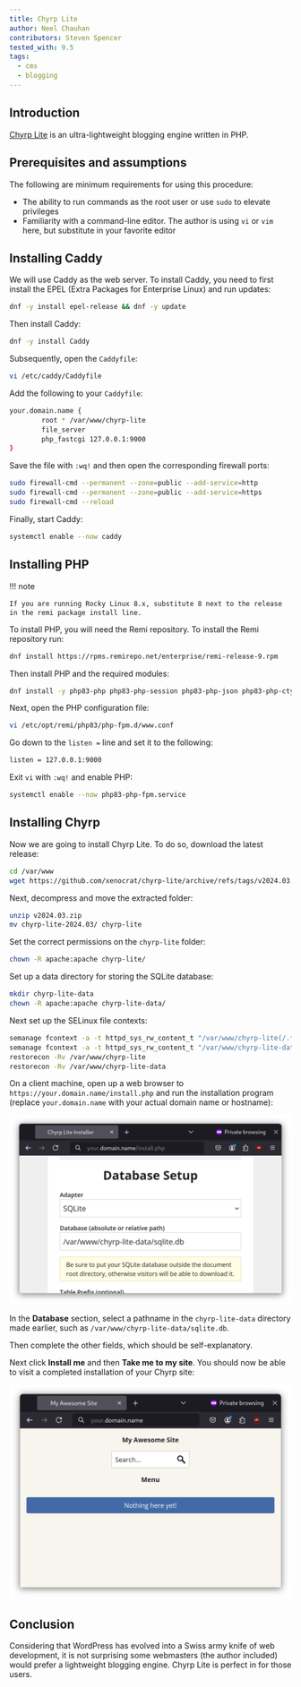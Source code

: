 ```yaml
---
title: Chyrp Lite
author: Neel Chauhan
contributors: Steven Spencer
tested_with: 9.5
tags:
  - cms
  - blogging
---
```


## Introduction

[Chyrp Lite](https://chyrplite.net/) is an ultra-lightweight blogging engine written in PHP.

## Prerequisites and assumptions

The following are minimum requirements for using this procedure:

* The ability to run commands as the root user or use `sudo` to elevate privileges
* Familiarity with a command-line editor. The author is using `vi` or `vim` here, but substitute in your favorite editor

## Installing Caddy

We will use Caddy as the web server. To install Caddy, you need to first install the EPEL (Extra Packages for Enterprise Linux) and run updates:

```bash
dnf -y install epel-release && dnf -y update
```

Then install Caddy:

```bash
dnf -y install Caddy
```

Subsequently, open the `Caddyfile`:

```bash
vi /etc/caddy/Caddyfile
```

Add the following to your `Caddyfile`:

```bash
your.domain.name {
        root * /var/www/chyrp-lite
        file_server
        php_fastcgi 127.0.0.1:9000
}
```

Save the file with `:wq!` and then open the corresponding firewall ports:

```bash
sudo firewall-cmd --permanent --zone=public --add-service=http
sudo firewall-cmd --permanent --zone=public --add-service=https
sudo firewall-cmd --reload
```

Finally, start Caddy:

```bash
systemctl enable --now caddy
```

## Installing PHP

!!! note

    If you are running Rocky Linux 8.x, substitute 8 next to the release in the remi package install line. 

To install PHP, you will need the Remi repository. To install the Remi repository run:

```bash
dnf install https://rpms.remirepo.net/enterprise/remi-release-9.rpm
```

Then install PHP and the required modules:

```bash
dnf install -y php83-php php83-php-session php83-php-json php83-php-ctype php83-php-filter php83-php-libxml php83-php-simplexml php83-php-mbstring php83-php-pdo php83-php-curl
```

Next, open the PHP configuration file:

```bash
vi /etc/opt/remi/php83/php-fpm.d/www.conf
```

Go down to the `listen =` line and set it to the following:

```bash
listen = 127.0.0.1:9000
```

Exit `vi` with `:wq!` and enable PHP:

```bash
systemctl enable --now php83-php-fpm.service
```

## Installing Chyrp

Now we are going to install Chyrp Lite. To do so, download the latest release:

```bash
cd /var/www
wget https://github.com/xenocrat/chyrp-lite/archive/refs/tags/v2024.03.zip
```

Next, decompress and move the extracted folder:

```bash
unzip v2024.03.zip
mv chyrp-lite-2024.03/ chyrp-lite
```

Set the correct permissions on the `chyrp-lite` folder:

```bash
chown -R apache:apache chyrp-lite/
```

Set up a data directory for storing the SQLite database:

```bash
mkdir chyrp-lite-data
chown -R apache:apache chyrp-lite-data/
```

Next set up the SELinux file contexts:

```bash
semanage fcontext -a -t httpd_sys_rw_content_t "/var/www/chyrp-lite(/.*)?"
semanage fcontext -a -t httpd_sys_rw_content_t "/var/www/chyrp-lite-data(/.*)?"
restorecon -Rv /var/www/chyrp-lite
restorecon -Rv /var/www/chyrp-lite-data
```

On a client machine, open up a web browser to `https://your.domain.name/install.php` and run the installation program (replace `your.domain.name` with your actual domain name or hostname):

![Chyrp Lite Setup](../images/chyrp_lite_setup.png)

In the **Database** section, select a pathname in the `chyrp-lite-data` directory made earlier, such as `/var/www/chyrp-lite-data/sqlite.db`.

Then complete the other fields, which should be self-explanatory.

Next click **Install me** and then **Take me to my site**. You should now be able to visit a completed installation of your Chyrp site:

![Chyrp Lite](../images/chyrp_lite.png)

## Conclusion

Considering that WordPress has evolved into a Swiss army knife of web development, it is not surprising some webmasters (the author included) would prefer a lightweight blogging engine. Chyrp Lite is perfect in for those users.
